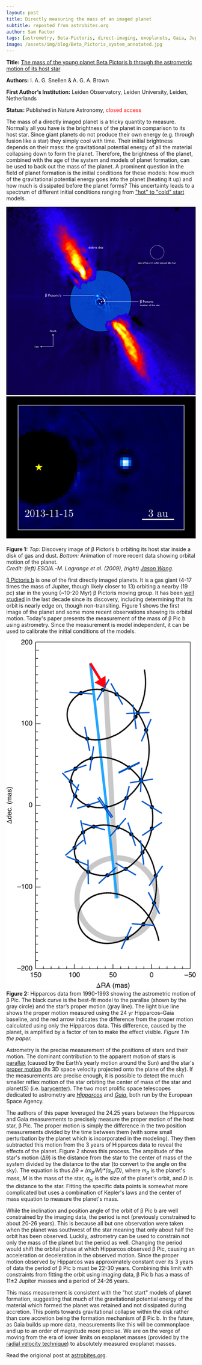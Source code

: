 ```yaml
---
layout: post
title: Directly measuring the mass of an imaged planet
subtitle: reposted from astrobites.org
author: Sam Factor
tags: [astrometry, Beta-Pictoris, direct-imaging, exoplanets, Gaia, Jupiter-like-exoplanets]
image: /assets/img/blog/Beta_Pictoris_system_annotated.jpg
---
```


<strong>Title:</strong> <a href="https://arxiv.org/abs/1808.06257">The mass of the young planet Beta Pictoris b through the astrometric motion of its host star</a>

<strong>Authors:</strong> I. A. G. Snellen &amp; A. G. A. Brown

<strong>First Author’s Institution:</strong> Leiden Observatory, Leiden University, Leiden, Netherlands

<strong>Status:</strong> Published in Nature Astronomy, <span style="font-weight: 400; color: #ff0000;">closed access</span>

The mass of a directly imaged planet is a tricky quantity to measure. Normally all you have is the brightness of the planet in comparison to its host star. Since giant planets do not produce their own energy (e.g. through fusion like a star) they simply cool with time. Their initial brightness depends on their mass: the gravitational potential energy of all the material collapsing down to form the planet. Therefore, the brightness of the planet, combined with the age of the system and models of planet formation, can be used to back out the mass of the planet. A prominent question in the field of planet formation is the initial conditions for these models: how much of the gravitational potential energy goes into the planet (heating it up) and how much is dissipated before the planet forms? This uncertainty leads to a spectrum of different initial conditions ranging from <a href="http://beyondearthlyskies.blogspot.com/2014/08/giant-planet-formation-cold-start-vs.html">"hot" to "cold" start</a> models.

<div class="img">
<img src="/assets/img/blog/Beta_Pictoris_system_annotated.jpg"> <img src="/assets/img/blog/betapic_orbit.gif"> <br/><br/> 
<div class="caption"><strong>Figure 1:</strong> <em>Top:</em> Discovery image of β Pictoris b orbiting its host star inside a disk of gas and dust. <em>Bottom:</em> Animation of more recent data showing orbital motion of the planet. <br/><em>Credit: (left) ESO/A.-M. Lagrange et al. (2009), (right) <a href="https://jasonwang.space/orbits.html">Jason Wang</a>.</em></div>
</div>

<a href="https://en.wikipedia.org/wiki/Beta_Pictoris_b">β Pictoris b</a> is one of the first directly imaged planets. It is a gas giant (4-17 times the mass of Jupiter, though likely closer to 13) orbiting a nearby (19 pc) star in the young (~10-20 Myr) β Pictoris moving group. It has been <a href="https://astrobites.org/2014/05/09/an-exoplanets-fast-spin/">well studied</a> in the last decade since its discovery, including determining that its orbit is nearly edge on, though non-transiting. Figure 1 shows the first image of the planet and some more recent observations showing its orbital motion. Today's paper presents the measurement of the mass of β Pic b using astrometry. Since the measurement is model independent, it can be used to calibrate the initial conditions of the models.

<div class="img">
<img src="/assets/img/blog/41550_2018_561_Fig1_HTML.png">
<div class="caption"><strong>Figure 2:</strong> Hipparcos data from 1990-1993 showing the astrometric motion of β Pic. The black curve is the best-fit model to the parallax (shown by the gray circle) and the star’s proper motion (gray line). The light blue line shows the proper motion measured using the 24 yr Hipparcos–Gaia baseline, and the red arrow indicates the difference from the proper motion calculated using only the Hipparcos data. This difference, caused by the planet, is amplified by a factor of ten to make the effect visible. <em>Figure 1 in the paper.</em></div>
</div>

Astrometry is the precise measurement of the positions of stars and their motion. The dominant contribution to the apparent motion of stars is <a href="https://lco.global/spacebook/parallax-and-distance-measurement/">parallax</a> (caused by the Earth’s yearly motion around the Sun) and the star's <a href="https://en.wikipedia.org/wiki/Proper_motion">proper motion</a> (its 3D space velocity projected onto the plane of the sky). If the measurements are precise enough, it is possible to detect the much smaller reflex motion of the star orbiting the center of mass of the star and planet(S) (i.e. <a href="https://en.wikipedia.org/wiki/Barycenter">barycenter</a>). The two most prolific space telescopes dedicated to astrometry are <em><a href="http://sci.esa.int/hipparcos/">Hipparcos</a></em> and <em><a href="http://sci.esa.int/gaia/">Gaia</a></em>, both run by the European Space Agency.

The authors of this paper leveraged the 24.25 years between the Hipparcos and Gaia measurements to precisely measure the proper motion of the host star, β Pic. The proper motion is simply the difference in the two position measurements divided by the time between them (with some small perturbation by the planet which is incorporated in the modeling). They then subtracted this motion from the 3 years of Hipparcos data to reveal the effects of the planet. Figure 2 shows this process. The amplitude of the star's motion (Δθ) is the distance from the star to the center of mass of the system divided by the distance to the star (to convert to the angle on the sky). The equation is thus <em>Δθ = (m<sub>p</sub>/M)*(a<sub>pl</sub>/D)</em>, where <em>m<sub>p</sub></em> is the planet's mass, <em>M</em> is the mass of the star, <em>a<sub>pl</sub></em> is the size of the planet's orbit, and <em>D</em> is the distance to the star. Fitting the specific data points is somewhat more complicated but uses a combination of Kepler's laws and the center of mass equation to measure the planet's mass.

While the inclination and position angle of the orbit of β Pic b are well constrained by the imaging data, the period is not (previously constrained to about 20-26 years). This is because all but one observation were taken when the planet was southwest of the star meaning that only about half the orbit has been observed. Luckily, astrometry can be used to constrain not only the mass of the planet but the period as well. Changing the period would shift the orbital phase at which Hipparcos observed β Pic, causing an acceleration or deceleration in the observed motion. Since the proper motion observed by Hipparcos was approximately constant over its 3 years of data the period of β Pic b must be 22-30 years. Combining this limit with constraints from fitting the orbit using imaging data, β Pic b has a mass of 11±2 Jupiter masses and a period of 24-26 years.

This mass measurement is consistent with the "hot start" models of planet formation, suggesting that much of the gravitational potential energy of the material which formed the planet was retained and not dissipated during accretion. This points towards gravitational collapse within the disk rather than core accretion being the formation mechanism of β Pic b. In the future, as Gaia builds up more data, measurements like this will be commonplace and up to an order of magnitude more precise. We are on the verge of moving from the era of lower limits on exoplanet masses (provided by the<a href="http://www.planetary.org/explore/space-topics/exoplanets/radial-velocity.html"> radial velocity technique</a>) to absolutely measured exoplanet masses.

Read the origional post at [astrobites.org](https://astrobites.org/2018/09/21/directly_measureing_the_mass_of_beta_pic_b/).
